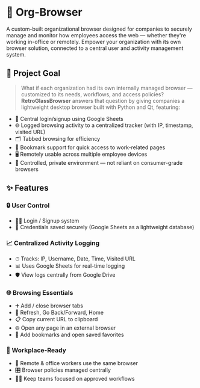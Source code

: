 # 🧠 Org-Browser

A custom-built organizational browser designed for companies to securely manage and monitor how employees access the web — whether they're working in-office or remotely. Empower your organization with its own browser solution, connected to a central user and activity management system.

## 🚀 Project Goal

> What if each organization had its own internally managed browser — customized to its needs, workflows, and access policies?
> **RetroGlassBrowser** answers that question by giving companies a lightweight desktop browser built with Python and Qt, featuring:

- 🔐 Central login/signup using Google Sheets
- 🌐 Logged browsing activity to a centralized tracker (with IP, timestamp, visited URL)
- 🗂️ Tabbed browsing for efficiency
- 📁 Bookmark support for quick access to work-related pages
- 🖥 Remotely usable across multiple employee devices
- 🎯 Controlled, private environment — not reliant on consumer-grade browsers

## ✨ Features

### 🔒 User Control  
- 🧑‍💼 Login / Signup system  
- 📄 Credentials saved securely (Google Sheets as a lightweight database)

### 📈 Centralized Activity Logging  
- ⏱ Tracks: IP, Username, Date, Time, Visited URL  
- 📊 Uses Google Sheets for real-time logging  
- 🛡️ View logs centrally from Google Drive

### 🌐 Browsing Essentials  
- ➕ Add / close browser tabs  
- 🔁 Refresh, Go Back/Forward, Home  
- 📋 Copy current URL to clipboard  
- 🌐 Open any page in an external browser  
- 📌 Add bookmarks and open saved favorites

### 💼 Workplace-Ready  
- 🏢 Remote & office workers use the same browser  
- 🎛 Browser policies managed centrally  
- 👨‍💼 Keep teams focused on approved workflows  



